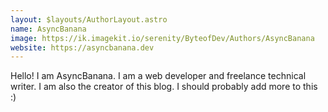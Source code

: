 ```yaml
---
layout: $layouts/AuthorLayout.astro
name: AsyncBanana
image: https://ik.imagekit.io/serenity/ByteofDev/Authors/AsyncBanana
website: https://asyncbanana.dev
---
```

Hello! I am AsyncBanana. I am a web developer and freelance technical writer. I am also the creator of this blog.
I should probably add more to this :)
